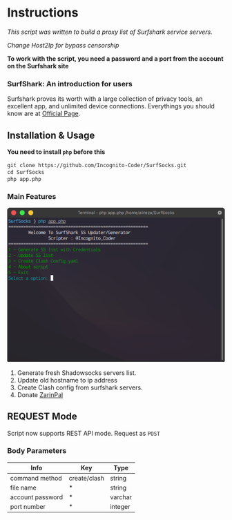# Instructions
*This script was written to build a proxy list of Surfshark service servers.*

*Change Host2Ip for bypass censorship*

__To work with the script, you need a password and a port from the account on the Surfshark site__
### SurfShark: An introduction for users
Surfshark proves its worth with a large collection of privacy tools, an excellent app, and unlimited device connections.
Everythings you should know are at [Official Page](https://surfshark.com/features).
## Installation & Usage
__You need to install `php` before this__
```
git clone https://github.com/Incognito-Coder/SurfSocks.git
cd SurfSocks
php app.php
```
### Main Features
![Screenshot](https://github.com/Incognito-Coder/SurfSocks/blob/main/img/main.png "Application")
1. Generate fresh Shadowsocks servers list.
2. Update old hostname to ip address
3. Create Clash config from surfshark servers.
4. Donate [ZarinPal](https://zarinp.al/@incognito)

## REQUEST Mode
Script now supports REST API mode.
Request as `POST`
### Body Parameters
| Info  | Key  | Type  |
|---|---|---|
| command method  | create/clash  | string  |
|  file name |  * | string  |
| account password  |  * | varchar  |
| port number  |  * | integer  |